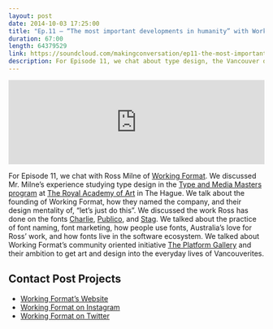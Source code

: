 ```yaml
---
layout: post
date: 2014-10-03 17:25:00
title: "Ep.11 – “The most important developments in humanity” with Working Format"
duration: 67:00
length: 64379529
link: https://soundcloud.com/makingconversation/ep11-the-most-important-developments-in-humanity-with-working-format
description: For Episode 11, we chat about type design, the Vancouver design scene, and the most important development in the history of the world with Ross Milne of Working Format.
---
```


<iframe width="100%" height="166" scrolling="no" frameborder="no" src="https://w.soundcloud.com/player/?url=https%3A//api.soundcloud.com/tracks/170542710&amp;color=ff5959&amp;auto_play=false&amp;hide_related=false&amp;show_comments=true&amp;show_user=true&amp;show_reposts=false"></iframe>

For Episode 11, we chat with Ross Milne of [Working Format](http://www.workingformat.com). We discussed Mr. Milne’s experience studying type design in the [Type and Media Masters program](http://www.kabk.nl/pageEN.php?id=16) at [The Royal Academy of Art](http://www.kabk.nl/) in The Hague. We talk about the founding of Working Format, how they named the company, and their design mentality of, “let’s just do this”. We discussed the work Ross has done on the fonts [Charlie](https://www.typotheque.com/fonts/charlie), [Publico](https://commercialtype.com/typefaces/publico), and [Stag](https://commercialtype.com/typefaces/stag). We talked about the practice of font naming, font marketing, how people use fonts, Australia’s love for Ross’ work, and how fonts live in the software ecosystem. We talked about Working Format’s community oriented initiative [The Platform Gallery](http://www.theplatformgallery.ca/) and their ambition to get art and design into the everyday lives of Vancouverites.

## Contact Post Projects
- [Working Format’s Website](www.workingformat.com/)
- [Working Format on Instagram](instagram.com/workingformat)
- [Working Format on Twitter](twitter.com/workingformat)